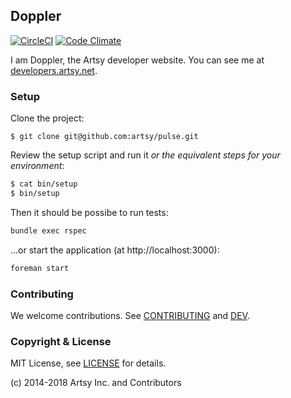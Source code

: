 ## Doppler

[![CircleCI](https://circleci.com/gh/artsy/doppler.svg?style=svg)](https://circleci.com/gh/artsy/doppler)
[![Code Climate](https://codeclimate.com/github/artsy/doppler.svg)](https://codeclimate.com/github/artsy/doppler)

I am Doppler, the Artsy developer website. You can see me at [developers.artsy.net](https://developers.artsy.net).

### Setup

Clone the project:

```
$ git clone git@github.com:artsy/pulse.git
```

Review the setup script and run it _or the equivalent steps for your environment_:

```bash
$ cat bin/setup
$ bin/setup
```

Then it should be possibe to run tests:

```bash
bundle exec rspec
```

...or start the application (at http://localhost:3000):

```bash
foreman start
```

### Contributing

We welcome contributions. See [CONTRIBUTING](CONTRIBUTING.md) and [DEV](DEV.md).

### Copyright & License

MIT License, see [LICENSE](LICENSE) for details.

(c) 2014-2018 Artsy Inc. and Contributors
